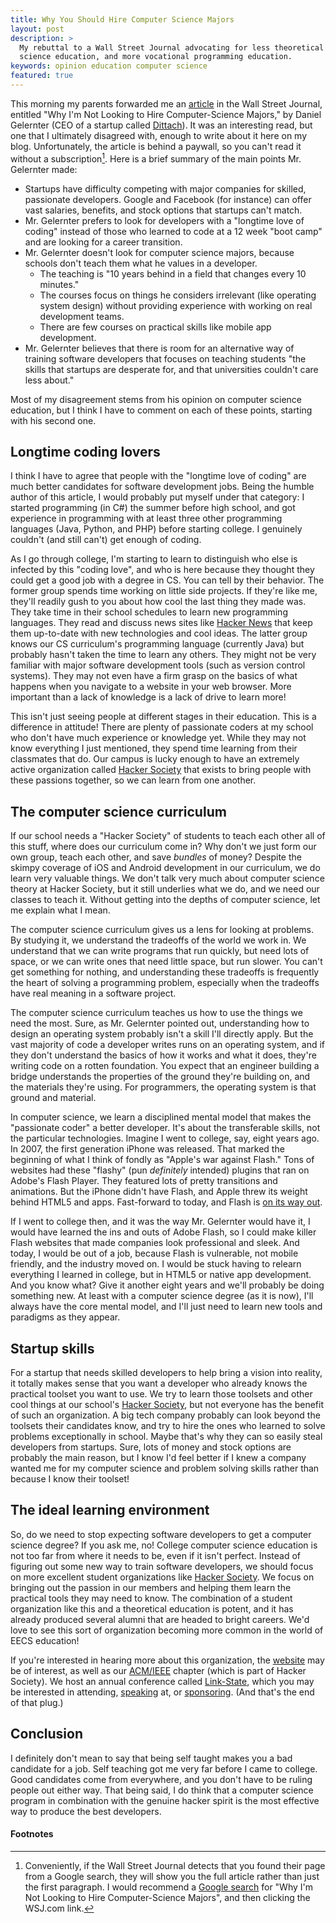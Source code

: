 ```yaml
---
title: Why You Should Hire Computer Science Majors
layout: post
description: >
  My rebuttal to a Wall Street Journal advocating for less theoretical computer
  science education, and more vocational programming education.
keywords: opinion education computer science
featured: true
---
```


This morning my parents forwarded me an [article][] in the Wall Street Journal,
entitled "Why I'm Not Looking to Hire Computer-Science Majors," by Daniel
Gelernter (CEO of a startup called [Dittach][]). It was an interesting read, but
one that I ultimately disagreed with, enough to write about it here on my blog.
Unfortunately, the article is behind a paywall, so you can't read it without a
subscription[^paywall]. Here is a brief summary of the main points Mr. Gelernter
made:

[^paywall]:
    Conveniently, if the Wall Street Journal detects that you found their page
    from a Google search, they will show you the full article rather than just
    the first paragraph. I would recommend a [Google search][srch] for "Why I'm
    Not Looking to Hire Computer-Science Majors", and then clicking the WSJ.com
    link.

* Startups have difficulty competing with major companies for skilled,
  passionate developers.  Google and Facebook (for instance) can offer vast
  salaries, benefits, and stock options that startups can't match.
* Mr. Gelernter prefers to look for developers with a "longtime love of coding"
  instead of those who learned to code at a 12 week "boot camp" and are looking
  for a career transition.
* Mr. Gelernter doesn't look for computer science majors, because schools don't
  teach them what he values in a developer.
    * The teaching is "10 years behind in a field that changes every 10
      minutes."
    * The courses focus on things he considers irrelevant (like operating system
      design) without providing experience with working on real development
      teams.
    * There are few courses on practical skills like mobile app development.
* Mr. Gelernter believes that there is room for an alternative way of training
  software developers that focuses on teaching students "the skills that
  startups are desperate for, and that universities couldn't care less about."

Most of my disagreement stems from his opinion on computer science education,
but I think I have to comment on each of these points, starting with his second
one.

## Longtime coding lovers

I think I have to agree that people with the "longtime love of coding" are much
better candidates for software development jobs.  Being the humble author of
this article, I would probably put myself under that category: I started
programming (in C#) the summer before high school, and got experience in
programming with at least three other programming languages (Java, Python, and
PHP) before starting college.  I genuinely couldn't (and still can't) get enough
of coding.

As I go through college, I'm starting to learn to distinguish who else is
infected by this "coding love", and who is here because they thought they could
get a good job with a degree in CS.  You can tell by their behavior.  The former
group spends time working on little side projects.  If they're like me, they'll
readily gush to you about how cool the last thing they made was.  They take time
in their school schedules to learn new programming languages.  They read and
discuss news sites like [Hacker News][HN] that keep them up-to-date with new
technologies and cool ideas.  The latter group knows our CS curriculum's
programming language (currently Java) but probably hasn't taken the time to
learn any others.  They might not be very familiar with major software
development tools (such as version control systems).  They may not even have a
firm grasp on the basics of what happens when you navigate to a website in your
web browser.  More important than a lack of knowledge is a lack of drive to
learn more!

This isn't just seeing people at different stages in their education.  This is a
difference in attitude!  There are plenty of passionate coders at my school who
don't have much experience or knowledge yet.  While they may not know everything
I just mentioned, they spend time learning from their classmates that do.  Our
campus is lucky enough to have an extremely active organization called
[Hacker Society][hacsoc] that exists to bring people with these passions
together, so we can learn from one another.

## The computer science curriculum

If our school needs a "Hacker Society" of students to teach each other all of
this stuff, where does our curriculum come in?  Why don't we just form our own
group, teach each other, and save *bundles* of money?  Despite the skimpy
coverage of iOS and Android development in our curriculum, we do learn very
valuable things.  We don't talk very much about computer science theory at
Hacker Society, but it still underlies what we do, and we need our classes to
teach it.  Without getting into the depths of computer science, let me explain
what I mean.

The computer science curriculum gives us a lens for looking at problems.  By
studying it, we understand the tradeoffs of the world we work in.  We understand
that we can write programs that run quickly, but need lots of space, or we can
write ones that need little space, but run slower.  You can't get something for
nothing, and understanding these tradeoffs is frequently the heart of solving a
programming problem, especially when the tradeoffs have real meaning in a
software project.

The computer science curriculum teaches us how to use the things we need the
most.  Sure, as Mr. Gelernter pointed out, understanding how to design an
operating system probably isn't a skill I'll directly apply.  But the vast
majority of code a developer writes runs on an operating system, and if they
don't understand the basics of how it works and what it does, they're writing
code on a rotten foundation.  You expect that an engineer building a bridge
understands the properties of the ground they're building on, and the materials
they're using.  For programmers, the operating system is that ground and
material.

In computer science, we learn a disciplined mental model that makes the
"passionate coder" a better developer.  It's about the transferable skills, not
the particular technologies.  Imagine I went to college, say, eight years ago.
In 2007, the first generation iPhone was released.  That marked the beginning of
what I think of fondly as "Apple's war against Flash."  Tons of websites had
these "flashy" (pun *definitely* intended) plugins that ran on Adobe's Flash
Player.  They featured lots of pretty transitions and animations.  But the
iPhone didn't have Flash, and Apple threw its weight behind HTML5 and apps.
Fast-forward to today, and Flash is [on its way out][flash].

If I went to college then, and it was the way Mr. Gelernter would have it, I
would have learned the ins and outs of Adobe Flash, so I could make killer Flash
websites that made companies look professional and sleek.  And today, I would be
out of a job, because Flash is vulnerable, not mobile friendly, and the industry
moved on.  I would be stuck having to relearn everything I learned in college,
but in HTML5 or native app development.  And you know what?  Give it another
eight years and we'll probably be doing something new.  At least with a computer
science degree (as it is now), I'll always have the core mental model, and I'll
just need to learn new tools and paradigms as they appear.

## Startup skills

For a startup that needs skilled developers to help bring a vision into reality,
it totally makes sense that you want a developer who already knows the practical
toolset you want to use.  We try to learn those toolsets and other cool things
at our school's [Hacker Society][hacsoc], but not everyone has the benefit of
such an organization.  A big tech company probably can look beyond the toolsets
their candidates know, and try to hire the ones who learned to solve problems
exceptionally in school.  Maybe that's why they can so easily steal developers
from startups.  Sure, lots of money and stock options are probably the main
reason, but I know I'd feel better if I knew a company wanted me for my computer
science and problem solving skills rather than because I know their toolset!

## The ideal learning environment

So, do we need to stop expecting software developers to get a computer science
degree?  If you ask me, no!  College computer science education is not too far
from where it needs to be, even if it isn't perfect.  Instead of figuring out
some new way to train software developers, we should focus on more excellent
student organizations like [Hacker Society][hacsoc].  We focus on bringing out
the passion in our members and helping them learn the practical tools they may
need to know.  The combination of a student organization like this and a
theoretical education is potent, and it has already produced several alumni that
are headed to bright careers.  We'd love to see this sort of organization
becoming more common in the world of EECS education!

If you're interested in hearing more about this organization, the
[website][hacsoc] may be of interest, as well as our [ACM/IEEE][acm] chapter
(which is part of Hacker Society).  We host an annual conference called
[Link-State][ls], which you may be interested in attending, [speaking][] at, or
[sponsoring][].  (And that's the end of that plug.)

## Conclusion

I definitely don't mean to say that being self taught makes you a bad candidate
for a job.  Self teaching got me very far before I came to college.  Good
candidates come from everywhere, and you don't have to be ruling people out
either way.  That being said, I do think that a computer science program in
combination with the genuine hacker spirit is the most effective way to produce
the best developers.

[article]: http://www.wsj.com/articles/why-im-not-looking-to-hire-computer-science-majors-1440804753
[Dittach]: http://dittach.com
[HN]: https://news.ycombinator.com
[hacsoc]: http://hacsoc.org
[flash]: http://gizmodo.com/firefox-now-blocks-flash-by-default-1717664482
[acm]: http://acm.case.edu
[ls]: http://acm.case.edu/acm/conference/2015
[speaking]: https://goo.gl/forms/YKNRyJlEPc
[sponsoring]: http://acm.case.edu/resources/Link-State_2015_Information.pdf
[srch]: https://www.google.com/search?q=why%20i%27m%20not%20looking%20to%20hire%20computer-science%20majors

#### Footnotes
